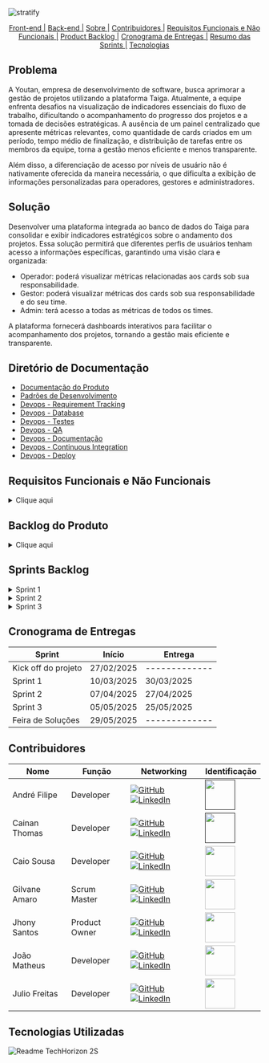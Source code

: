 ![stratify](https://github.com/user-attachments/assets/21165edb-00a7-42bb-9fbc-997461174033)

<div align=center>
     <a href="https://github.com/QuantumBitBR/API_5SEM_FRONT">Front-end |</a>
     <a href="https://github.com/QuantumBitBR/API_5SEM_BACK">Back-end |</a>
     <a href="#sobre">Sobre |</a>
     <a href="#equipe">Contribuidores |</a>
     <a href="#requisitos">Requisitos Funcionais e Não Funcionais |</a>
     <a href="#backlog">Product Backlog |</a>
     <a href="#cronograma">Cronograma de Entregas |</a>
     <a href="#resumo">Resumo das Sprints |</a>
     <a href="#tecnologias">Tecnologias</a>
</div>

<span id="sobre">
  
## Problema
<p>A Youtan, empresa de desenvolvimento de software, busca aprimorar a gestão de projetos utilizando a plataforma Taiga. Atualmente, a equipe enfrenta desafios na visualização de indicadores essenciais do fluxo de trabalho, dificultando o acompanhamento do progresso dos projetos e a tomada de decisões estratégicas. A ausência de um painel centralizado que apresente métricas relevantes, como quantidade de cards criados em um período, tempo médio de finalização, e distribuição de tarefas entre os membros da equipe, torna a gestão menos eficiente e menos transparente.
</p>
<p>
Além disso, a diferenciação de acesso por níveis de usuário não é nativamente oferecida da maneira necessária, o que dificulta a exibição de informações personalizadas para operadores, gestores e administradores.
</p>

## Solução
<p>Desenvolver uma plataforma integrada ao banco de dados do Taiga para consolidar e exibir indicadores estratégicos sobre o andamento dos projetos. Essa solução permitirá que diferentes perfis de usuários tenham acesso a informações específicas, garantindo uma visão clara e organizada:</p>

- Operador: poderá visualizar métricas relacionadas aos cards sob sua responsabilidade.
- Gestor: poderá visualizar métricas dos cards sob sua responsabilidade e do seu time.
- Admin: terá acesso a todas as métricas de todos os times.
<p>A plataforma fornecerá dashboards interativos para facilitar o acompanhamento dos projetos, tornando a gestão mais eficiente e transparente.
</p>

## Diretório de Documentação 

- <a href="https://github.com/QuantumBitBR/API_5SEM/wiki/Documenta%C3%A7%C3%A3o-do-Produto"/>Documentação do Produto</a>
- <a href="https://github.com/QuantumBitBR/API_5SEM/wiki/Regras-de-Desenvolvimento">Padrões de Desenvolvimento</a>
- <a href="https://github.com/QuantumBitBR/API_5SEM/wiki/DevOps-%E2%80%90-Requirement-Tracking">Devops - Requirement Tracking</a>
- <a href="https://github.com/QuantumBitBR/API_5SEM/wiki/DevOps-%E2%80%90-Database">Devops - Database</a>
- <a href="/">Devops - Testes</a>
- <a href="/">Devops - QA</a>
- <a href="/">Devops - Documentação</a>
- <a href="/">Devops - Continuous Integration</a>
- <a href="/">Devops - Deploy</a>

<span id="requisitos"> 

## Requisitos Funcionais e Não Funcionais
<details>

<summary>Clique aqui</summary>

| ID | Requisito | Descrição |
| ----| --------| ------------|
RF01 | Quantidade de cards por etiqueta | O sistema deverá exibir a quantidade de cards associados a cada etiqueta cadastrada no kanban. Essa informação deverá ser apresentada de forma visual, como tabela, e permitir filtragem por projeto e período. As etiquetas devem ser sincronizadas com a ferramenta integrada (ex: Taiga) para garantir a consistência dos dados.
RF02 | Quantidade de cards criados por período | O sistema deverá apresentar um relatório com a quantidade de cards criados por períodos pré-definidos (último dia, última semana, último mês, outros). O usuário deverá ser capaz de escolher o nível de visualização (colaborador ou projeto). A visualização poderá ser feita em forma de gráfico colunas para análise de tendência.
RF03 | Quantidade de cards finalizados por período | O sistema deverá mostrar a quantidade de cards que tiveram seu status alterado para "Finalizado" dentro de períodos específicos (último dia, última semana, último mês, outros). O usuário deverá ser capaz de escolher o nível de visualização (colaborador ou projeto). A visualização poderá ser feita em forma de gráfico colunas para análise de tendência.
RF04 | Quantidade de cards por status (coluna do kanban) | O sistema deverá exibir a distribuição atual dos cards de acordo com os status do fluxo de trabalho do kanban (por exemplo: "To Do", "In Progress", "Done"). Deverá visualizar por colaborador ou projeto. Idealmente, o dashboard exibirá a informação com gráficos interativos.
RF05 | Tempo médio de execução do card | O sistema deverá calcular e exibir o tempo médio que os cards levam para serem concluídos, considerando a diferença entre a data de criação e a data de finalização. Esse indicador deverá ser exibido por projeto e por colaborador, possibilitando a identificação de gargalos e eficiência no processo.
RF06 | Cards por colaborador | O sistema deverá apresentar a quantidade total de cards atribuídos a cada colaborador, com possibilidade de filtragem por projeto. Essa informação visa permitir a análise de carga de trabalho individual. Pode ser apresentada em formato de card.
RF07 | Retrabalhos | O sistema deverá identificar e contabilizar os cards que foram movidos para etapas anteriores do fluxo após já terem avançado (indicando necessidade de retrabalho). Para isso, será necessário manter um histórico de movimentações dos cards. O indicador poderá ser detalhado por colaborador e projeto.
RF08 | Controle de acesso por níveis | O sistema deverá implementar três níveis de permissão: Operador (visualiza apenas seus próprios cards e indicadores), Gestor (acesso aos dados do time sob sua responsabilidade) e Admin (visualiza todos os dados de todos os usuários e equipes). O controle deve ser seguro, baseado em autenticação, e as permissões devem refletir em todas as visualizações de dashboards e relatórios.
RNF01 | Documentação da API | A API desenvolvida para integração com sistemas externos (Taiga) deverá ser completamente documentada, utilizando ferramentas como Swagger. A documentação deve conter: endpoints, métodos suportados (GET, POST etc.), parâmetros esperados, exemplos de requisições/respostas e códigos de erro.
RNF02 | Responsividade | A aplicação deverá funcionar corretamente em diferentes resoluções e dispositivos (desktop, e smartphones). Deve seguir princípios de design responsivo, garantindo boa usabilidade mesmo em telas reduzidas. Frameworks como Bootstrap, Tailwind ou CSS Grid/Flexbox podem ser utilizados para esse fim.
RNF03 | Manual do Usuário | Deve ser disponibilizado um manual do usuário, em formato digital (PDF ou online/Readme), contendo instruções passo a passo sobre como acessar o sistema, interpretar os indicadores, filtrar dados, exportar relatórios e alterar configurações. O manual deve ser claro, objetivo e incluir imagens ilustrativas.
RNF04 | Modelagem do Banco de Dados | O sistema deverá contar com uma modelagem de banco de dados relacional otimizada, garantindo integridade referencial, desempenho nas consultas e escalabilidade. A modelagem deverá considerar normalização, chaves estrangeiras, índices e histórico de movimentações dos cards para cálculo de indicadores como tempo de execução e retrabalho.
</details>


<span id="backlog"> 

## Backlog do Produto

<details>

<summary>Clique aqui</summary>

| ID |Rank | Prioridade | User Story | Estimativa | Sprint | Requisitos Relacionados
|---------|---------|-------------|----------------|--------------|---------|--------|
| US01 | 1 | Alta | Como usuário, desejo visualizar os indicadores de etiqueta para identificar a quantidade de cards associados a cada categoria e facilitar a análise de organização. | 7 | 1 | RF01, RF02, RFN01
| US02 |2 | Alta | Como usuário, desejo visualizar os indicadores de cards relacionados a períodos para acompanhar a evolução da criação e finalização dos cards ao longo do tempo. | 9 | 1 | RF01, RF03, RF04, RFN01
| US03 |3 | Alta | Como usuário, desejo visualizar os indicadores de cards relacionados a status para entender a distribuição dos cards dentro do fluxo do Kanban. | 6 | 1 | RF01, RF05, RFN01
| US04 |4 | Alta | Como usuário, desejo visualizar os indicadores de tempo gasto por card para analisar a eficiência do fluxo de trabalho e identificar possíveis gargalos. | 8 | 1 | RF01, RF06, RFN01
| US05 |5 | Média | Como usuário admin e gestor, desejo visualizar os indicadores por colaborador para acompanhar a produtividade individual e distribuir melhor as tarefas. | 6 | 2 | RF01, RF07, RFN01
| US06 |6 | Média | Como usuário admin, desejo visualizar os indicadores de todos os times, para obter uma visão global do desempenho e tomar decisões estratégicas. | 7 | 2 | RF01, RFN01, RFN02, RFN03
| US07 |7 | Baixa | Como usuário, desejo realizar autenticação com meu usuário e senha, para garantir segurança aos dados e restringir o acesso apenas a usuários autorizados. | 9 | 2 | RF09, RFN01
| US08 |8 | Baixa | Como admin, desejo gerenciar as contas de usuário para controlar o acesso à ferramenta e gerenciar permissões de uso. | 6 | 2 | RF09, RFN01, RFN04
| US09 |9 | Média | Como usuário Operador, desejo visualizar somente os meus indicadores para acompanhar minha própria produtividade e desempenho. | 4 | 2 | RF01, RFN01, RFN02, RFN03
| US10 |10 | Baixa | Como usuário, desejo visualizar os indicadores de retrabalho para identificar tarefas que precisaram ser refeitas e melhorar a eficiência dos processos. | 5 | 3 | RF01, RF08, RFN01
| US11 |11 | Baixa | Como usuário, desejo visualizar a quantidade de user stories presentes por sprint, para poder identificar a evolução do volume de trabalho planejado ao longo do tempo e apoiar a análise da capacidade da equipe. | 7 | 3 | RFN01, RFN04, RFN02, RF03
| US12 |12 | Baixa | Como usuário, desejo exportar os dados com indicadores calculados através de um arquivo CSV para poder realizar análises externas, compartilhar informações ou manter registros offline. | 4 | 3 | RFN01, RFN04

</details>


<span id="resumo">

## Sprints Backlog

<details>
     
<summary>Sprint 1</summary>

Nesta sprint, foram concluídas quatro user stories com foco na visualização de indicadores essenciais para a análise da organização e eficiência no fluxo de trabalho da equipe. Essas funcionalidades visam proporcionar maior visibilidade sobre o andamento dos projetos, apoiando a tomada de decisões e a identificação de melhorias no processo.

- US01 – Indicadores por Etiqueta:
Foi implementado um painel que exibe a quantidade de cards categorizados por etiqueta. Essa funcionalidade permite identificar com clareza quais categorias de atividades possuem maior volume de tarefas, contribuindo para a priorização e melhor distribuição do trabalho.

- US02 – Indicadores Temporais:
Desenvolveu-se a visualização de indicadores relacionados ao tempo de criação e finalização dos cards. Os dados podem ser visualizados por períodos pré-definidos (último dia, última semana, último mês e outros), permitindo acompanhar a evolução da produtividade da equipe ao longo do tempo.

- US03 – Indicadores por Status:
Foram incluídos gráficos que mostram a distribuição atual dos cards por status, com base nas colunas do fluxo Kanban (como “A Fazer”, “Em Andamento” e “Concluído”). Esse recurso facilita o monitoramento do progresso das atividades e a identificação de possíveis gargalos em determinadas etapas do processo.

- US04 – Indicadores de Tempo Médio por Card:
Adicionou-se um cálculo do tempo médio gasto por card desde sua criação até a finalização. Esse indicador é essencial para analisar a eficiência do time e identificar pontos de atraso ou necessidade de revisão no processo.

Todas as histórias acima foram priorizadas como de alta importância pelo time de produto, considerando seu impacto direto na usabilidade e valor analítico da plataforma. As entregas foram concluídas dentro do prazo previsto da sprint, com os critérios de aceitação atendidos e homologadas pelo Product Owner.

### Burndown

![image](https://github.com/user-attachments/assets/dcd2b055-b42a-4c73-83bd-e15342e771b7)

### Processos
- Durante o desenvolvimento, nos deparamos com alguns desafios. Um dos principais foi um questionamento levantado junto ao cliente em relação à user story US02. Devido ao curto espaço de tempo disponível, houve impedimentos na execução das tasks relacionadas a essa história, o que resultou em atraso e uma alta demanda concentrada na última semana da sprint. Além disso, por se tratar de um novo grupo, todos ainda estavam em processo de adaptação, criando hábitos de trabalho e se ajustando à nova cultura do time, o que impactou diretamente em algumas entregas do projeto. Diante desse cenário, realizamos uma reunião de alinhamento para discutir os pontos identificados. Foram levantadas soluções e definidas ações preventivas para evitar que os mesmos problemas ocorram nas próximas sprints.

<a href="https://github.com/QuantumBitBR/API_5SEM/blob/main/docs/apresenta%C3%A7%C3%B5es/Sprint01-Review.pptx">Apresentação da Sprint Review</a>

</details>

<details>

<summary>Sprint 2</summary>

</details>

<details>

<summary>Sprint 3</summary>

</details>


<span id="cronograma">

## Cronograma de Entregas

Sprint| Início| Entrega  
--- | --- | ---
Kick off do projeto| 27/02/2025| -------------
Sprint 1| 10/03/2025 | 30/03/2025 
Sprint 2| 07/04/2025| 27/04/2025
Sprint 3| 05/05/2025| 25/05/2025 
Feira de Soluções| 29/05/2025 | -------------

<span id="equipe"> 

## Contribuidores

| Nome | Função | Networking | Identificação |
| -----| ---------| ----------------| ---------|
André Filipe | Developer | <a href="https://github.com/AndreMeneses0103"><img src="https://img.shields.io/badge/GitHub-100000?style=for-the-badge&logo=github&logoColor=white" alt="GitHub"></a><a href="https://www.linkedin.com/in/andre-meneses-dev/"><img src="https://img.shields.io/badge/linkedin-%230077B5.svg?&style=for-the-badge&logo=linkedin&logoColor=white" alt="LinkedIn"></a> | <a href="" ><img src="https://github.com/TechHorizonBR/API_3SEM/assets/89109574/ca09a732-b248-41dc-ab7c-145822ffd74b" width="60"></a> |
Cainan Thomas | Developer | <a href="https://github.com/Kainanthyz"><img src="https://img.shields.io/badge/GitHub-100000?style=for-the-badge&logo=github&logoColor=white" alt="GitHub"></a><a href="https://www.linkedin.com/in/cainan-santos-70938094/"><img src="https://img.shields.io/badge/linkedin-%230077B5.svg?&style=for-the-badge&logo=linkedin&logoColor=white" alt="LinkedIn"></a>| <a href="" ><img src="https://media.licdn.com/dms/image/v2/D4D03AQH4_cl23_Fzug/profile-displayphoto-shrink_400_400/profile-displayphoto-shrink_400_400/0/1715111667286?e=1746662400&v=beta&t=XHaWyUcdBckaXsmGGGBIbvMhzgH8qz6dNQR5wtoxteo" width="60"></a>
Caio Sousa | Developer | <a href="https://github.com/caio-sousafatec"><img src="https://img.shields.io/badge/GitHub-100000?style=for-the-badge&logo=github&logoColor=white" alt="GitHub"></a><a href="https://www.linkedin.com/in/caiomsousa01/"><img src="https://img.shields.io/badge/linkedin-%230077B5.svg?&style=for-the-badge&logo=linkedin&logoColor=white" alt="LinkedIn"></a> | <img src="https://avatars.githubusercontent.com/u/111454312?v=4" width="60" > |
Gilvane Amaro | Scrum Master | <a href="https://github.com/gilvaneamaro"><img src="https://img.shields.io/badge/GitHub-100000?style=for-the-badge&logo=github&logoColor=white5" alt="GitHub"></a> <a href="https://www.linkedin.com/in/gilvane-amaro/"><img src="https://img.shields.io/badge/linkedin-%230077B5.svg?&style=for-the-badge&logo=linkedin&logoColor=white" alt="LinkedIn"></a> |<img src="https://avatars.githubusercontent.com/u/121205315?v=4" width="60">|
Jhony Santos | Product Owner | <a href="https://github.com/santosjhony12"><img src="https://img.shields.io/badge/GitHub-100000?style=for-the-badge&logo=github&logoColor=white" alt="GitHub"></a><a href="https://www.linkedin.com/in/jhony-santos-de-souza-920229238"><img src="https://img.shields.io/badge/linkedin-%230077B5.svg?&style=for-the-badge&logo=linkedin&logoColor=white" alt="LinkedIn"></a> |<img src="https://avatars.githubusercontent.com/u/123211025?v=4" width="60">|
João Matheus | Developer | <a href="https://github.com/JoaoMatheusLamao"><img src="https://img.shields.io/badge/GitHub-100000?style=for-the-badge&logo=github&logoColor=white" alt="GitHub"></a><a href="https://www.linkedin.com/in/joaomatheuslamao/"><img src="https://img.shields.io/badge/linkedin-%230077B5.svg?&style=for-the-badge&logo=linkedin&logoColor=white" alt="LinkedIn"></a> |<img src="https://avatars.githubusercontent.com/u/77554165?v=4" width="60">|
Julio Freitas | Developer | <a href="https://github.com/JulioFreitas07"><img src="https://img.shields.io/badge/GitHub-100000?style=for-the-badge&logo=github&logoColor=white" alt="GitHub"></a><a href="https://www.linkedin.com/in/julio-freitas-415b73216/"><img src="https://img.shields.io/badge/linkedin-%230077B5.svg?&style=for-the-badge&logo=linkedin&logoColor=white" alt="LinkedIn"></a> |<img src="https://avatars.githubusercontent.com/u/127301327?v=4" width="60">|



<span id="tecnologias">
  
## Tecnologias Utilizadas

![Readme TechHorizon 2S](https://github.com/user-attachments/assets/ee44423e-1620-468f-9583-52e0b82a4155)
